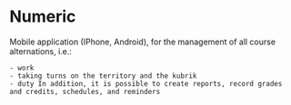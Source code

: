 # Numeric

Mobile application (IPhone, Android), for the management of all course alternations, i.e.:

    - work
    - taking turns on the territory and the kubrik
    - duty In addition, it is possible to create reports, record grades and credits, schedules, and reminders
